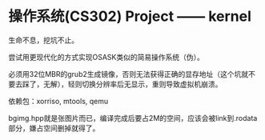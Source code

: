# 操作系统(CS302) Project —— kernel

生命不息，挖坑不止。

尝试用更现代化的方式实现OSASK类似的简易操作系统（伪）。

必须用32位MBR的grub2生成镜像，否则无法获得正确的显存地址（这个坑就不要去踩了，无解），轻则切换分辨率后无显示，重则导致虚拟机崩溃。

依赖包：xorriso, mtools, qemu

bgimg.hpp就是张图片而已，编译完成后要占2M的空间，应该会被link到.rodata部分，嫌占空间删掉就得了。
